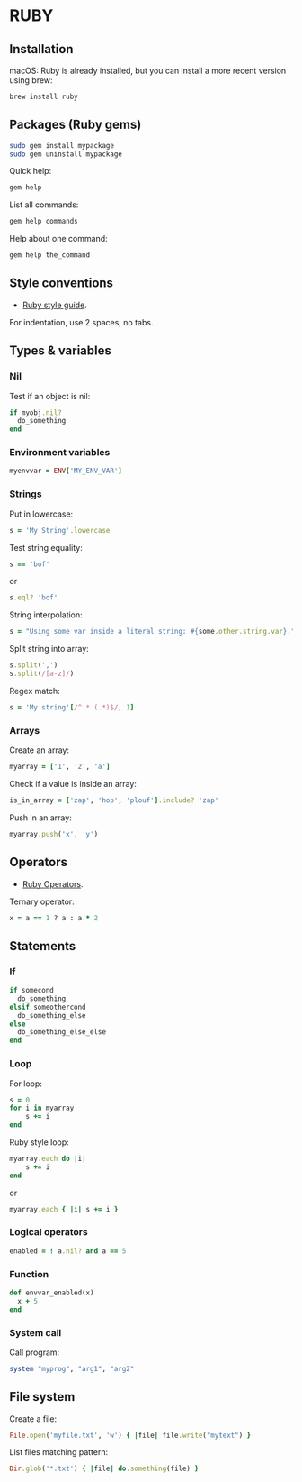 RUBY
====

## Installation

macOS: Ruby is already installed, but you can install a more recent version using brew:
```bash
brew install ruby
```

## Packages (Ruby gems)

```bash
sudo gem install mypackage
sudo gem uninstall mypackage
```

Quick help:
```bash
gem help
```

List all commands:
```bash
gem help commands
```

Help about one command:
```bash
gem help the_command
```

## Style conventions

 * [Ruby style guide](https://github.com/bbatsov/ruby-style-guide).

For indentation, use 2 spaces, no tabs.

## Types & variables

### Nil

Test if an object is nil:
```ruby
if myobj.nil?
  do_something
end
```

### Environment variables

```ruby
myenvvar = ENV['MY_ENV_VAR']
```

### Strings

Put in lowercase:
```ruby
s = 'My String'.lowercase
```

Test string equality:
```ruby
s == 'bof'
```
or
```ruby
s.eql? 'bof'
```

String interpolation:
```ruby
s = "Using some var inside a literal string: #{some.other.string.var}."
```

Split string into array:
```ruby
s.split(',')
s.split(/[a-z]/)
```

Regex match:
```ruby
s = 'My string'[/^.* (.*)$/, 1]
```

### Arrays

Create an array:
```ruby
myarray = ['1', '2', 'a']
```

Check if a value is inside an array:
```ruby
is_in_array = ['zap', 'hop', 'plouf'].include? 'zap'
```

Push in an array:
```ruby
myarray.push('x', 'y')
```

## Operators

 * [Ruby Operators](https://www.tutorialspoint.com/ruby/ruby_operators.htm).

Ternary operator:
```ruby
x = a == 1 ? a : a * 2  
```

## Statements

### If

```ruby
if somecond
  do_something
elsif someothercond
  do_something_else
else
  do_something_else_else
end
```

### Loop

For loop:
```ruby
s = 0
for i in myarray
	s += i
end
```

Ruby style loop:
```ruby
myarray.each do |i|
	s += i
end
```
or
```ruby
myarray.each { |i| s += i }
```

### Logical operators

```ruby
enabled = ! a.nil? and a == 5
```

### Function

```ruby
def envvar_enabled(x)
  x + 5
end
```

### System call

Call program:
```ruby
system "myprog", "arg1", "arg2"
```

## File system

Create a file:
```ruby
File.open('myfile.txt', 'w') { |file| file.write("mytext") }
```

List files matching pattern:
```ruby
Dir.glob('*.txt') { |file| do.something(file) }
```
